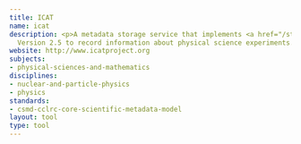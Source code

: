 ```yaml
---
title: ICAT
name: icat
description: <p>A metadata storage service that implements <a href="/standards/csmd-cclrc-core-scientific-metadata-model.html">CSMD</a>
  Version 2.5 to record information about physical science experiments.</p>
website: http://www.icatproject.org
subjects:
- physical-sciences-and-mathematics
disciplines:
- nuclear-and-particle-physics
- physics
standards:
- csmd-cclrc-core-scientific-metadata-model
layout: tool
type: tool
---
```


